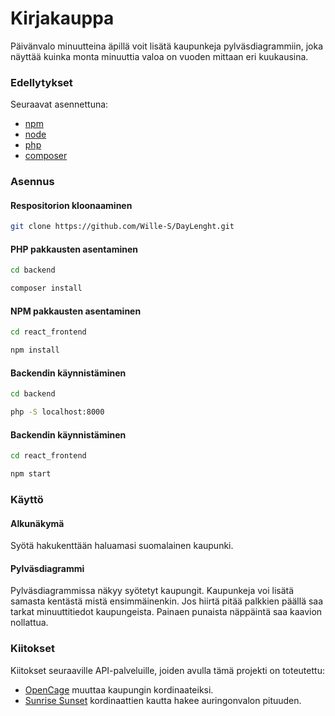 # Kirjakauppa

Päivänvalo minuutteina äpillä voit lisätä kaupunkeja pylväsdiagrammiin, joka näyttää kuinka monta minuuttia valoa on vuoden mittaan eri kuukausina.

### Edellytykset
Seuraavat asennettuna:
- [npm](https://www.npmjs.com/)
- [node](https://nodejs.org/en)
- [php](https://www.php.net/downloads.php)
- [composer](https://getcomposer.org/download/)

### Asennus

#### Respositorion kloonaaminen
```bash
git clone https://github.com/Wille-S/DayLenght.git
```
#### PHP pakkausten asentaminen
```bash
cd backend
```
```bash
composer install
```
#### NPM pakkausten asentaminen
```bash
cd react_frontend
```
```bash
npm install
```
#### Backendin käynnistäminen
```bash
cd backend
```
```bash
php -S localhost:8000
```
#### Backendin käynnistäminen
```bash
cd react_frontend
```
```bash
npm start
```

### Käyttö

#### Alkunäkymä
Syötä hakukenttään haluamasi suomalainen kaupunki.
#### Pylväsdiagrammi
Pylväsdiagrammissa näkyy syötetyt kaupungit. Kaupunkeja voi lisätä samasta kentästä mistä ensimmäinenkin. Jos hiirtä pitää palkkien päällä saa tarkat minuuttitiedot kaupungeista. Painaen punaista näppäintä saa kaavion nollattua.

### Kiitokset 

Kiitokset seuraaville API-palveluille, joiden avulla tämä projekti on toteutettu:

- [OpenCage](https://opencagedata.com/) muuttaa kaupungin kordinaateiksi.
- [Sunrise Sunset](https://sunrise-sunset.org/api) kordinaattien kautta hakee auringonvalon pituuden.
